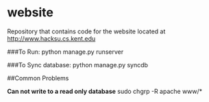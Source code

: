 website
=======

Repository that contains code for the website located at http://www.hacksu.cs.kent.edu

###To Run:
python manage.py runserver

###To Sync database:
python manage.py syncdb

##Common Problems

**Can not write to a read only database**
    sudo chgrp -R apache www/*